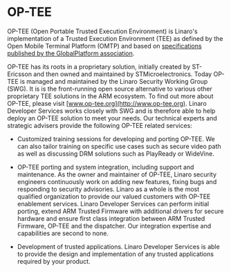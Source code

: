 # OP-TEE
OP-TEE (Open Portable Trusted Execution Environment) is Linaro's implementation of a Trusted Execution Environment (TEE) as defined by the Open Mobile Terminal Platform (OMTP) and based on [specifications published by the GlobalPlatform association](https://www.globalplatform.org/mediaguidetee.asp).

OP-TEE has its roots in a proprietary solution, initially created by ST-Ericsson and then owned and maintained by STMicroelectronics. Today OP-TEE is managed and maintained by the Linaro Security Working Group (SWG).  It is is the front-running open source alternative to various other proprietary TEE solutions in the ARM ecosystem.  To find out more about OP-TEE, please visit [www.op-tee.org](http://www.op-tee.org).
Linaro Developer Services works closely with SWG and is therefore able to help deploy an OP-TEE solution to meet your needs. Our technical experts and strategic advisers provide the following OP-TEE related services:

-
    Customized training sessions for developing and porting OP-TEE.  We can also tailor training on specific use cases such as secure video path as well as discussing DRM solutions such as PlayReady or WideVine.
-
    OP-TEE porting and system integration, including support and maintenance. As the owner and maintainer of OP-TEE, Linaro security engineers continuously work on adding new features, fixing bugs and        responding to security advisories.  Linaro as a whole is the most qualified organization to provide our valued customers with OP-TEE enablement services.  Linaro Developer Services can perform initial porting, extend ARM Trusted Firmware with additional drivers for secure hardware and ensure first class integration between ARM Trusted Firmware, OP-TEE and the dispatcher. Our integration expertise and capabilities are second to none.
    
-
    Development of trusted applications. Linaro Developer Services is able to provide the design and implementation of any trusted applications required by your product.
